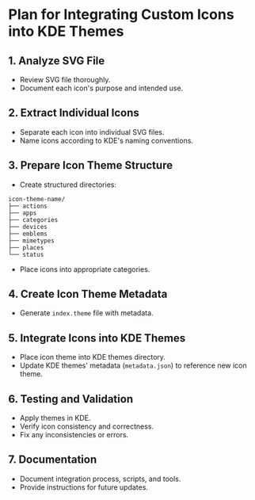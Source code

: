# Plan for Integrating Custom Icons into KDE Themes

## 1. Analyze SVG File
- Review SVG file thoroughly.
- Document each icon's purpose and intended use.

## 2. Extract Individual Icons
- Separate each icon into individual SVG files.
- Name icons according to KDE's naming conventions.

## 3. Prepare Icon Theme Structure
- Create structured directories:
```
icon-theme-name/
├── actions
├── apps
├── categories
├── devices
├── emblems
├── mimetypes
├── places
└── status
```
- Place icons into appropriate categories.

## 4. Create Icon Theme Metadata
- Generate `index.theme` file with metadata.

## 5. Integrate Icons into KDE Themes
- Place icon theme into KDE themes directory.
- Update KDE themes' metadata (`metadata.json`) to reference new icon theme.

## 6. Testing and Validation
- Apply themes in KDE.
- Verify icon consistency and correctness.
- Fix any inconsistencies or errors.

## 7. Documentation
- Document integration process, scripts, and tools.
- Provide instructions for future updates.
